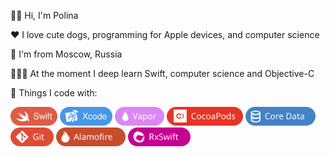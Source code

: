 👋🏻 Hi, I'm Polina   

❤️ I love cute dogs, programming for Apple devices, and computer science  

📍 I'm from Moscow, Russia

👩🏼‍💻 At the moment I deep learn Swift, computer science and Objective-C

🥰 Things I code with:   

<p>
    <img src="./Assets/Swift.svg" alt="Swift" height="30">
  <img src="./Assets/Xcode.svg" alt="Xcode" height="30">
  <img src="./Assets/Vapor.svg" alt="Vapor" height="30">
  <img src="./Assets/CocoaPods.svg" alt="CocoaPods" height="30">
  <img src="./Assets/CoreData.svg" alt="Core Data" height="30">
  <img src="./Assets/Git.svg" alt="Git" height="30">
  <img src="./Assets/Alamofire.svg" alt="Alamofire" height="30">
  <img src="./Assets/RxSwift.svg" alt="RxSwift" height="30">
</p>
